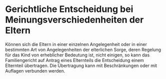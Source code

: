 # Gerichtliche Entscheidung bei Meinungsverschiedenheiten der Eltern

Können sich die Eltern in einer einzelnen Angelegenheit oder in einer bestimmten Art von Angelegenheiten der elterlichen Sorge, deren Regelung für das Kind von erheblicher Bedeutung ist, nicht einigen, so kann das Familiengericht auf Antrag eines Elternteils die Entscheidung einem Elternteil übertragen. Die Übertragung kann mit Beschränkungen oder mit Auflagen verbunden werden.